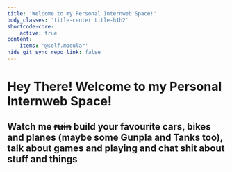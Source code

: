 ```yaml
---
title: 'Welcome to my Personal Internweb Space!'
body_classes: 'title-center title-h1h2'
shortcode-core:
    active: true
content:
    items: '@self.modular'
hide_git_sync_repo_link: false
---
```


# Hey There! Welcome to my Personal Internweb Space!
## Watch me ~~ruin~~ build your favourite cars, bikes and planes (maybe some Gunpla and Tanks too), talk about games and playing and chat shit about stuff and things


